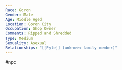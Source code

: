 ```yaml
---
Race: Goron
Gender: Male
Age: Middle Aged
Location: Goron City
Occupation: Shop Owner
Comments: Ripped and Shredded
Type: Medium
Sexuality: Asexual
Relationships: "[[Pyle]] (unknown family member)"
---
```

#npc 

